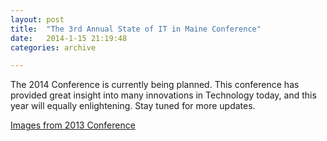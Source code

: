 ```yaml
---
layout: post
title:  "The 3rd Annual State of IT in Maine Conference"
date:   2014-1-15 21:19:48
categories: archive

---
```

<p>The 2014 Conference is currently being planned. This conference has provided great insight into many innovations in Technology today, and this year will equally enlightening.  Stay tuned for more updates.</p>

<p><a href="http://mcsc.usm.maine.edu/itm2013/itm2013gallery.php">Images from 2013 Conference</a><p>
